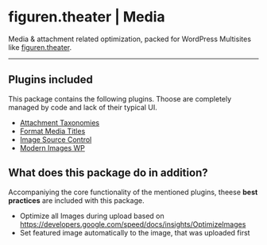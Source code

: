 # figuren.theater | Media

Media &amp; attachment related optimization, packed for WordPress Multisites like  [figuren.theater](https://figuren.theater).

---

## Plugins included

This package contains the following plugins. 
Thoose are completely managed by code and lack of their typical UI.

* [Attachment Taxonomies](https://wordpress.org/plugins/attachment-taxonomies/#developers)
* [Format Media Titles](https://wordpress.org/plugins/format-media-titles/#developers)
* [Image Source Control](https://wordpress.org/plugins/image-source-control-isc/#developers)
* [Modern Images WP](https://wordpress.org/plugins/modern-images-wp/#developers)

## What does this package do in addition?

Accompaniying the core functionality of the mentioned plugins, theese **best practices** are included with this package.

- Optimize all Images during upload based on https://developers.google.com/speed/docs/insights/OptimizeImages
- Set featured image automatically to the image, that was uploaded first
